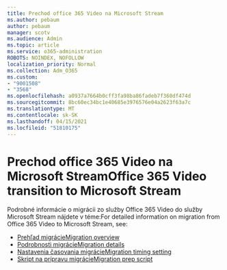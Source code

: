 ```yaml
---
title: Prechod office 365 Video na Microsoft Stream
ms.author: pebaum
author: pebaum
manager: scotv
ms.audience: Admin
ms.topic: article
ms.service: o365-administration
ROBOTS: NOINDEX, NOFOLLOW
localization_priority: Normal
ms.collection: Adm_O365
ms.custom:
- "9001508"
- "3568"
ms.openlocfilehash: a0937a7664b0cff3fa98ba86fadeb7f360df474d
ms.sourcegitcommit: 8bc60ec34bc1e40685e3976576e04a2623f63a7c
ms.translationtype: MT
ms.contentlocale: sk-SK
ms.lasthandoff: 04/15/2021
ms.locfileid: "51810175"
---
```

# <a name="office-365-video-transition-to-microsoft-stream"></a><span data-ttu-id="71e4d-102">Prechod office 365 Video na Microsoft Stream</span><span class="sxs-lookup"><span data-stu-id="71e4d-102">Office 365 Video transition to Microsoft Stream</span></span>

<span data-ttu-id="71e4d-103">Podrobné informácie o migrácii zo služby Office 365 Video do služby Microsoft Stream nájdete v téme:</span><span class="sxs-lookup"><span data-stu-id="71e4d-103">For detailed information on migration from Office 365 Video to Microsoft Stream, see:</span></span>

- [<span data-ttu-id="71e4d-104">Prehľad migrácie</span><span class="sxs-lookup"><span data-stu-id="71e4d-104">Migration overview</span></span>](https://docs.microsoft.com/stream/migrate-from-office-365)
- [<span data-ttu-id="71e4d-105">Podrobnosti migrácie</span><span class="sxs-lookup"><span data-stu-id="71e4d-105">Migration details</span></span>](https://docs.microsoft.com/stream/migration-experience)
- [<span data-ttu-id="71e4d-106">Nastavenia časovania migrácie</span><span class="sxs-lookup"><span data-stu-id="71e4d-106">Migration timing setting</span></span>](https://docs.microsoft.com/stream/migration-o365video-timing-setting)
- [<span data-ttu-id="71e4d-107">Skript na prípravu migrácie</span><span class="sxs-lookup"><span data-stu-id="71e4d-107">Migration prep script</span></span>](https://docs.microsoft.com/stream/migration-o365video-prep)
